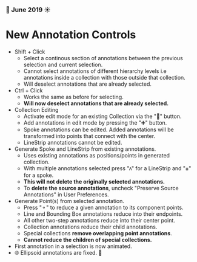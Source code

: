 ### 🌴 June 2019 ☀️
# New Annotation Controls
* Shift + Click
    * Select a continous section of annotations between the previous selection and current selection.
    * Cannot select annotations of different hierarchy levels i.e annotations inside a collection with those outside that collection.
    * Will deselect annotations that are already selected.
* Ctrl + Click
    * Works the same as before for selecting.
    * **Will now deselect annotations that are already selected.**
* Collection Editing
    * Activate edit mode for an existing Collection via the "📝" button.
    * Add annotations in edit mode by pressing the "➕" button.
    * Spoke annotations can be edited. Added annotations will be transformed into points that connect with the center.
    * LineStrip annotations cannot be edited.
* Generate Spoke and LineStrip from existing annotations.
    * Uses existing annotations as positions/points in generated collection.
    * With multiple annotations selected press "ʌ" for a LineStrip and "⚹" for a spoke.
    * **This will not delete the originally selected annotations.**
    * To **delete the source annotations**, uncheck "Preserve Source Annotations" in User Preferences.
* Generate Point(s) from selected annotation.
    * Press "⚬" to reduce a given annotation to its component points.
    * Line and Bounding Box annotations reduce into their endpoints.
    * All other two-step annotations reduce into their center point.
    * Collection annotations reduce their child annotations.
    * Special collections **remove overlapping point annotations**.
    * **Cannot reduce the children of special collections.**
* First annotation in a selection is now animated.
* 🌐 Ellipsoid annotations are fixed. 👀

